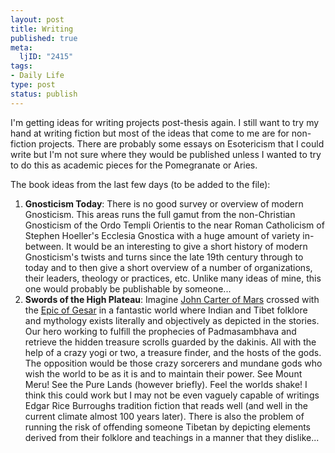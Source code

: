 ```yaml
--- 
layout: post
title: Writing
published: true
meta: 
  ljID: "2415"
tags: 
- Daily Life
type: post
status: publish
---
```

I'm getting ideas for writing projects post-thesis again. I still want to try my hand at writing fiction but most of the ideas that come to me are for non-fiction projects. There are probably some essays on Esotericism that I could write but I'm not sure where they would be published unless I wanted to try to do this as academic pieces for the Pomegranate or Aries.

The book ideas from the last few days (to be added to the file):
<ol>
	<li><strong>Gnosticism Today</strong>: There is no good survey or overview of modern Gnosticism. This areas runs the full gamut from the non-Christian Gnosticism of the Ordo Templi Orientis to the near Roman Catholicism of Stephen Hoeller's Ecclesia Gnostica with a huge amount of variety in-between. It would be an interesting to give a short history of modern Gnosticism's twists and turns since the late 19th century through to today and to then give a short overview of a number of organizations, their leaders, theology or practices, etc. Unlike many ideas of mine, this one would probably be publishable by someone...</li>
	<li><strong>Swords of the High Plateau</strong>: Imagine <a href="http://en.wikipedia.org/wiki/John_Carter_%28character%29">John Carter of Mars</a> crossed with the <a href="http://en.wikipedia.org/wiki/Gesar">Epic of Gesar</a> in a fantastic world where Indian and Tibet folklore and mythology exists literally and objectively as depicted in the stories. Our hero working to fulfill the prophecies of Padmasambhava and retrieve the hidden treasure scrolls guarded by the dakinis. All with the help of a crazy yogi or two, a treasure finder, and the hosts of the gods. The opposition would be those crazy sorcerers and mundane gods who wish the world to be as it is and to maintain their power. See Mount Meru! See the Pure Lands (however briefly). Feel the worlds shake! I think this could work but I may not be even vaguely capable of writings Edgar Rice Burroughs tradition fiction that reads well (and well in the current climate almost 100 years later). There is also the problem of running the risk of offending someone Tibetan by depicting elements derived from their folklore and teachings in a manner that they dislike...</li>
</ol>
